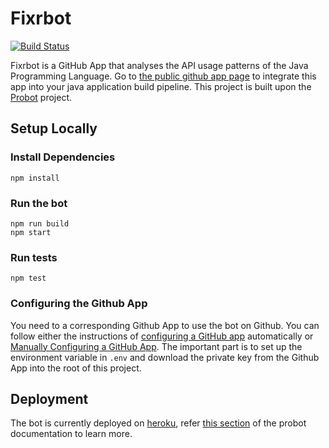 # Fixrbot

[![Build Status](https://travis-ci.org/cuplv/Fixrbot.svg?branch=master)](https://travis-ci.org/cuplv/Fixrbot)

Fixrbot is a GitHub App that analyses the API usage patterns of the Java Programming Language. Go to [the public github app page](https://github.com/apps/cuplv-fixrbot) to integrate this app into your java application build pipeline. This project is built upon the [Probot](https://probot.github.io) project.

## Setup Locally

### Install Dependencies

```shell
npm install
```

### Run the bot

```shell
npm run build
npm start
```

### Run tests

```shell
npm test
```

### Configuring the Github App

You need to a corresponding Github App to use the bot on Github. You can follow either the instructions of [configuring a GitHub app](https://probot.github.io/docs/development/#configuring-a-github-app) automatically or [Manually Configuring a GitHub App](https://probot.github.io/docs/development/#manually-configuring-a-github-app). The important part is to set up the environment variable in `.env` and download the private key from the Github App into the root of this project.

## Deployment

The bot is currently deployed on [heroku](https://fixrbot.herokuapp.com/probot), refer [this section](https://probot.github.io/docs/deployment/#heroku) of the probot documentation to learn more.
